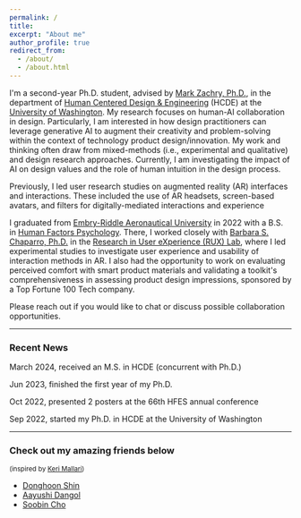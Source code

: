 ```yaml
---
permalink: /
title:
excerpt: "About me"
author_profile: true
redirect_from: 
  - /about/
  - /about.html
---
```


I'm a second-year Ph.D. student, advised by [Mark Zachry, Ph.D.][mark], in the department of [Human Centered Design & Engineering][hcde] (HCDE) at the [University of Washington][uw]. My research focuses on human-AI collaboration in design. Particularly, I am interested in how design practitioners can leverage generative AI to augment their creativity and problem-solving within the context of technology product design/innovation. My work and thinking often draw from mixed-methods (i.e., experimental and qualitative) and design research approaches. Currently, I am investigating the impact of AI on design values and the role of human intuition in the design process.

Previously, I led user research studies on augmented reality (AR) interfaces and interactions. These included the use of AR headsets, screen-based avatars, and filters for digitally-mediated interactions and experience

I graduated from [Embry-Riddle Aeronautical University][erau] in 2022 with a B.S. in [Human Factors Psychology][hf]. There, I worked closely with [Barbara S. Chaparro, Ph.D.][barb] in the [Research in User eXperience (RUX) Lab][rux], where I led experimental studies to investigate user experience and usability of interaction methods in AR. I also had the opportunity to work on evaluating perceived comfort with smart product materials and validating a toolkit's comprehensiveness in assessing product design impressions, sponsored by a Top Fortune 100 Tech company.

Please reach out if you would like to chat or discuss possible collaboration opportunities.

-----

### Recent News

March 2024, received an M.S. in HCDE (concurrent with Ph.D.)

Jun 2023, finished the first year of my Ph.D.

Oct 2022, presented 2 posters at the 66th HFES annual conference

Sep 2022, started my Ph.D. in HCDE at the University of Washington

-----

### Check out my amazing friends below
<small> (inspired by [Keri Mallari][keri]) </small>
- [Donghoon Shin][donghoon]
- [Aayushi Dangol][aayushi]
- [Soobin Cho][soobin]





[erau]: https://daytonabeach.erau.edu
[hcde]: https://hcde.washington.edu
[hf]: https://daytonabeach.erau.edu/college-arts-sciences/human-factors
[rux]: https://daytonabeach.erau.edu/about/labs/research-user-experience
[uw]: https://washington.edu


[aayushi]: https://aayushidangol.net/
[andy]: https://linkedin.com/in/soohyunmoon
[connie]: https://linkedin.com/in/connie-hyyang
[donghoon]: https://donghoon.io
[emma]: https://ej-mcdonnell.github.io
[joey]: http://students.washington.edu/schaferj/
[jon]: https://jonfroehlich.github.io
[julie]: https://julievera.notion.site/julievera/
[kate]: https://kateringland.com
[keri]: https://keri.xyz
[leah]: https://hcde.washington.edu/findlater
[mark]: https://hcde.washington.edu/zachry
[pitch]: https://wspitch.github.io
[soobin]: https://5oobin.github.io/website/
[sophie]: https://linkedin.com/in/sophieparkdesign
[tessa]: https://tessaeagle.github.io


[barb]: https://faculty.erau.edu/Barbara.Chaparro
[carmen]: https://linkedin.com/in/carmen-van-ommen
[crystal]: https://linkedin.com/in/crystal-fausett
[jenna]: https://linkedin.com/in/jenna-korentsides
[jess]: https://linkedin.com/in/jessycaderby
[jose]: https://linkedin.com/in/jose-mathew787
[katlyn]: https://linkedin.com/in/katlyn-skilton
[keebler]: https://faculty.erau.edu/Joseph.Keebler
[kelly]: https://linkedin.com/in/kellyjuneharris
